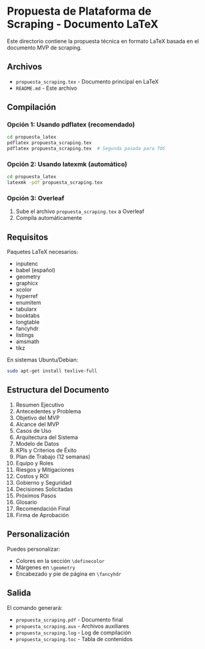 # Propuesta de Plataforma de Scraping - Documento LaTeX

Este directorio contiene la propuesta técnica en formato LaTeX basada en el documento MVP de scraping.

## Archivos

- `propuesta_scraping.tex` - Documento principal en LaTeX
- `README.md` - Este archivo

## Compilación

### Opción 1: Usando pdflatex (recomendado)

```bash
cd propuesta_latex
pdflatex propuesta_scraping.tex
pdflatex propuesta_scraping.tex  # Segunda pasada para TOC
```

### Opción 2: Usando latexmk (automático)

```bash
cd propuesta_latex
latexmk -pdf propuesta_scraping.tex
```

### Opción 3: Overleaf

1. Sube el archivo `propuesta_scraping.tex` a Overleaf
2. Compila automáticamente

## Requisitos

Paquetes LaTeX necesarios:
- inputenc
- babel (español)
- geometry
- graphicx
- xcolor
- hyperref
- enumitem
- tabularx
- booktabs
- longtable
- fancyhdr
- listings
- amsmath
- tikz

En sistemas Ubuntu/Debian:
```bash
sudo apt-get install texlive-full
```

## Estructura del Documento

1. Resumen Ejecutivo
2. Antecedentes y Problema
3. Objetivo del MVP
4. Alcance del MVP
5. Casos de Uso
6. Arquitectura del Sistema
7. Modelo de Datos
8. KPIs y Criterios de Éxito
9. Plan de Trabajo (12 semanas)
10. Equipo y Roles
11. Riesgos y Mitigaciones
12. Costos y ROI
13. Gobierno y Seguridad
14. Decisiones Solicitadas
15. Próximos Pasos
16. Glosario
17. Recomendación Final
18. Firma de Aprobación

## Personalización

Puedes personalizar:
- Colores en la sección `\definecolor`
- Márgenes en `\geometry`
- Encabezado y pie de página en `\fancyhdr`

## Salida

El comando generará:
- `propuesta_scraping.pdf` - Documento final
- `propuesta_scraping.aux` - Archivos auxiliares
- `propuesta_scraping.log` - Log de compilación
- `propuesta_scraping.toc` - Tabla de contenidos
